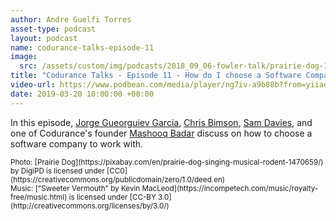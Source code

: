 ```yaml
---
author: Andre Guelfi Torres
asset-type: podcast
layout: podcast
name: codurance-talks-episode-11
image: 
  src: /assets/custom/img/podcasts/2018_09_06-fowler-talk/prairie-dog-1470659_1280.jpg
title: "Codurance Talks - Episode 11 - How do I choose a Software Company to work with?"
video-url: https://www.podbean.com/media/player/ng7iv-a9b88b?from=yiiadmin&download=1&version=1&vjs=1&skin=1&auto=0&share=1&fonts=Helvetica&download=1&rtl=0&pbad=1
date: 2019-03-20 10:00:00 +00:00
---
```


In this episode, [Jorge Gueorguiev Garcia](https://codurance.com/publications/author/jorge-gueorguiev-garcia/), 
[Chris Bimson](https://github.com/christopher-bimson), [Sam Davies](https://codurance.com/publications/author/sam-davies/), 
and one of Codurance's founder [Mashooq Badar](https://codurance.com/publications/author/mashooq-badar/) discuss on how to choose a software company to work with. 

<sub>
Photo: [Prairie Dog](https://pixabay.com/en/prairie-dog-singing-musical-rodent-1470659/) by DigiPD is licensed under [CC0](https://creativecommons.org/publicdomain/zero/1.0/deed.en)
<br/>Music: ["Sweeter Vermouth" by Kevin MacLeod](https://incompetech.com/music/royalty-free/music.html) is licensed under [CC-BY 3.0](http://creativecommons.org/licenses/by/3.0/)
</sub>
